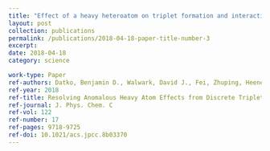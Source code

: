 ```yaml
---
title: "Effect of a heavy heteroatom on triplet formation and interactions in single conjugated polymer molecules and aggregates"
layout: post
collection: publications
permalink: /publications/2018-04-18-paper-title-number-3
excerpt:
date: 2018-04-18
category: science

work-type: Paper
ref-authors: Datko, Benjamin D., Walwark, David J., Fei, Zhuping, Heeney, Martin J., and Grey, John K.
ref-year: 2018
ref-title: Resolving Anomalous Heavy Atom Effects from Discrete Triplet Mediated Photochemistry Events on Single Conjugated Polymer Chains
ref-journal: J. Phys. Chem. C
ref-vol: 122
ref-number: 17
ref-pages: 9718-9725
ref-doi: 10.1021/acs.jpcc.8b03370
---
```

